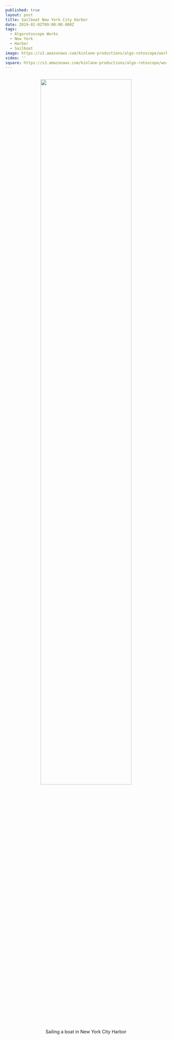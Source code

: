 ```yaml
---
published: true
layout: post
title: Sailboat New York City Harbor
date: 2019-02-02T09:00:00.000Z
tags:
  - Algorotoscope Works
  - New York
  - Harbor
  - Sailboat
image: https://s3.amazonaws.com/kinlane-productions/algo-rotoscope/working/sailboat-new-york-city-harbor.jpg
video: ''
square: https://s3.amazonaws.com/kinlane-productions/algo-rotoscope/working/sailboat-new-york-city-harbor-square.jpg
---
```

<p align="center"><img src="{{ page.image }}" width="75%" style="padding: 15px;" /></p>
<center>Sailing a boat in New York City Harbor</center>

